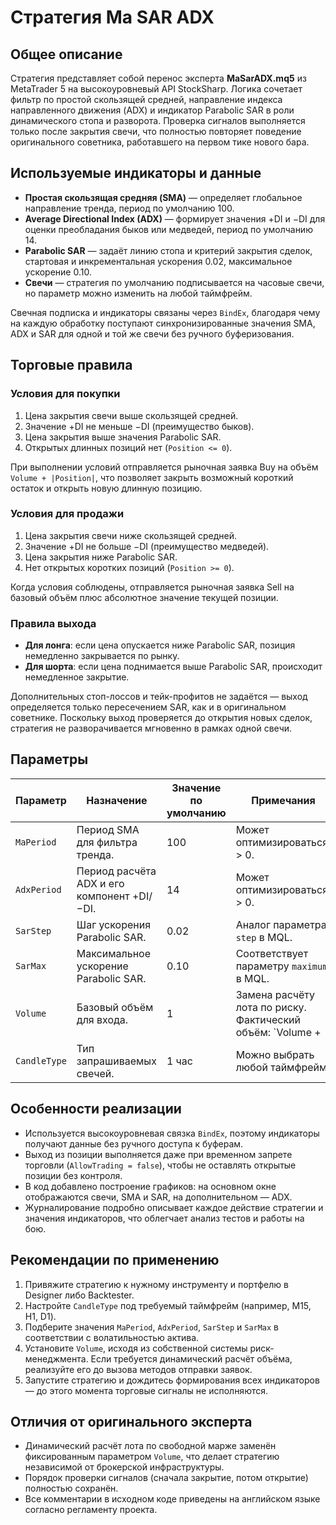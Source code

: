 # Стратегия Ma SAR ADX

## Общее описание
Стратегия представляет собой перенос эксперта **MaSarADX.mq5** из MetaTrader 5 на высокоуровневый API StockSharp. Логика сочетает фильтр по простой скользящей средней, направление индекса направленного движения (ADX) и индикатор Parabolic SAR в роли динамического стопа и разворота. Проверка сигналов выполняется только после закрытия свечи, что полностью повторяет поведение оригинального советника, работавшего на первом тике нового бара.

## Используемые индикаторы и данные
- **Простая скользящая средняя (SMA)** — определяет глобальное направление тренда, период по умолчанию 100.
- **Average Directional Index (ADX)** — формирует значения +DI и −DI для оценки преобладания быков или медведей, период по умолчанию 14.
- **Parabolic SAR** — задаёт линию стопа и критерий закрытия сделок, стартовая и инкрементальная ускорения 0.02, максимальное ускорение 0.10.
- **Свечи** — стратегия по умолчанию подписывается на часовые свечи, но параметр можно изменить на любой таймфрейм.

Свечная подписка и индикаторы связаны через `BindEx`, благодаря чему на каждую обработку поступают синхронизированные значения SMA, ADX и SAR для одной и той же свечи без ручного буферизования.

## Торговые правила
### Условия для покупки
1. Цена закрытия свечи выше скользящей средней.
2. Значение +DI не меньше −DI (преимущество быков).
3. Цена закрытия выше значения Parabolic SAR.
4. Открытых длинных позиций нет (`Position <= 0`).

При выполнении условий отправляется рыночная заявка Buy на объём `Volume + |Position|`, что позволяет закрыть возможный короткий остаток и открыть новую длинную позицию.

### Условия для продажи
1. Цена закрытия свечи ниже скользящей средней.
2. Значение +DI не больше −DI (преимущество медведей).
3. Цена закрытия ниже Parabolic SAR.
4. Нет открытых коротких позиций (`Position >= 0`).

Когда условия соблюдены, отправляется рыночная заявка Sell на базовый объём плюс абсолютное значение текущей позиции.

### Правила выхода
- **Для лонга**: если цена опускается ниже Parabolic SAR, позиция немедленно закрывается по рынку.
- **Для шорта**: если цена поднимается выше Parabolic SAR, происходит немедленное закрытие.

Дополнительных стоп-лоссов и тейк-профитов не задаётся — выход определяется только пересечением SAR, как и в оригинальном советнике. Поскольку выход проверяется до открытия новых сделок, стратегия не разворачивается мгновенно в рамках одной свечи.

## Параметры
| Параметр | Назначение | Значение по умолчанию | Примечания |
| --- | --- | --- | --- |
| `MaPeriod` | Период SMA для фильтра тренда. | 100 | Может оптимизироваться, > 0. |
| `AdxPeriod` | Период расчёта ADX и его компонент +DI/−DI. | 14 | Может оптимизироваться, > 0. |
| `SarStep` | Шаг ускорения Parabolic SAR. | 0.02 | Аналог параметра `step` в MQL. |
| `SarMax` | Максимальное ускорение Parabolic SAR. | 0.10 | Соответствует параметру `maximum` в MQL. |
| `Volume` | Базовый объём для входа. | 1 | Замена расчёту лота по риску. Фактический объём: `Volume + |Position|`. |
| `CandleType` | Тип запрашиваемых свечей. | 1 час | Можно выбрать любой таймфрейм. |

## Особенности реализации
- Используется высокоуровневая связка `BindEx`, поэтому индикаторы получают данные без ручного доступа к буферам.
- Выход из позиции выполняется даже при временном запрете торговли (`AllowTrading = false`), чтобы не оставлять открытые позиции без контроля.
- В код добавлено построение графиков: на основном окне отображаются свечи, SMA и SAR, на дополнительном — ADX.
- Журналирование подробно описывает каждое действие стратегии и значения индикаторов, что облегчает анализ тестов и работы на бою.

## Рекомендации по применению
1. Привяжите стратегию к нужному инструменту и портфелю в Designer либо Backtester.
2. Настройте `CandleType` под требуемый таймфрейм (например, M15, H1, D1).
3. Подберите значения `MaPeriod`, `AdxPeriod`, `SarStep` и `SarMax` в соответствии с волатильностью актива.
4. Установите `Volume`, исходя из собственной системы риск-менеджмента. Если требуется динамический расчёт объёма, реализуйте его до вызова методов отправки заявок.
5. Запустите стратегию и дождитесь формирования всех индикаторов — до этого момента торговые сигналы не исполняются.

## Отличия от оригинального эксперта
- Динамический расчёт лота по свободной марже заменён фиксированным параметром `Volume`, что делает стратегию независимой от брокерской инфраструктуры.
- Порядок проверки сигналов (сначала закрытие, потом открытие) полностью сохранён.
- Все комментарии в исходном коде приведены на английском языке согласно регламенту проекта.
